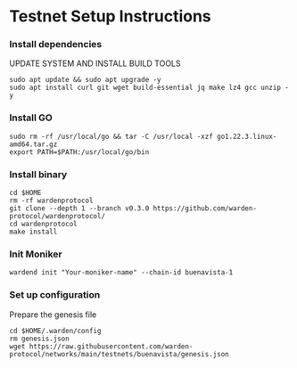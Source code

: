# Testnet Setup Instructions

### Install dependencies

UPDATE SYSTEM AND INSTALL BUILD TOOLS
```
sudo apt update && sudo apt upgrade -y
sudo apt install curl git wget build-essential jq make lz4 gcc unzip -y
```

### Install GO
```
sudo rm -rf /usr/local/go && tar -C /usr/local -xzf go1.22.3.linux-amd64.tar.gz
export PATH=$PATH:/usr/local/go/bin
```

### Install binary
```
cd $HOME
rm -rf wardenprotocol
git clone --depth 1 --branch v0.3.0 https://github.com/warden-protocol/wardenprotocol/
cd wardenprotocol
make install
```

### Init Moniker
```
wardend init "Your-moniker-name" --chain-id buenavista-1
```

### Set up configuration
Prepare the genesis file
```
cd $HOME/.warden/config
rm genesis.json
wget https://raw.githubusercontent.com/warden-protocol/networks/main/testnets/buenavista/genesis.json
```
